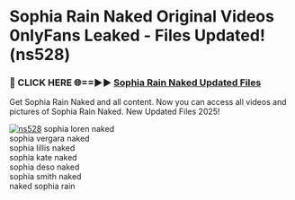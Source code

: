 # Sophia Rain Naked Original Videos 0nlyFans Leaked - Files Updated! (ns528)

<h3>🔴 CLICK HERE 🌐==►► <a href="https://tinyurl.com/up5wt9bj" rel="nofollow">Sophia Rain Naked Updated Files</a></h3>

Get Sophia Rain Naked and all content. Now you can access all videos and pictures of Sophia Rain Naked. New Updated Files 2025!

[![ns528](https://i.imgur.com/ABiUzMV.gif)](https://tinyurl.com/up5wt9bj)
sophia loren naked<br>
sophia vergara naked<br>
sophia lillis naked<br>
sophia kate naked<br>
sophia deso naked<br>
sophia smith naked<br>
naked sophia rain